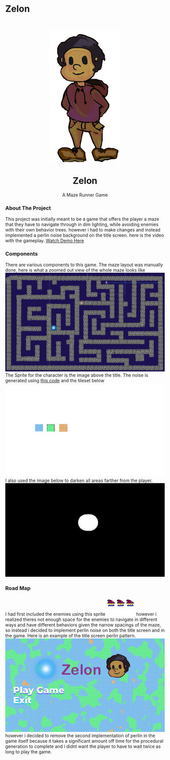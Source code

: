 # Zelon
 
<br />
<p align="center">
  <a href="https://github.com/TinsaeK/Zelon">
    <img src="players2.png" alt="Logo" width="226" height="416">
  </a>

  <h1 align="center">Zelon</h1>

  <p align="center">
    A Maze Runner Game
    <br />
  </p>
</p>

<h3> About The Project</h3>
This project was initially meant to be a game that offers the player a maze that they have to navigate through in dim lighting, while avoiding enemies with their own behavior trees. however i had to make changes and instead implemented a perlin noise background on the title screen. here is the video with the gameplay.
<a href="https://youtu.be/tnhgFXnAku0">Watch Demo Here</a>

<h3> Components</h3>
There are various components to this game. The maze layout was manually done, here is what a zoomed out view of the whole maze looks like
<img src="https://github.com/TinsaeK/Zelon/blob/main/mazelayout.PNG">
 The Sprite for the character is the image above the title. The noise is generated using <a href="https://github.com/TinsaeK/Zelon/blob/main/perlin.gd">this code</a> and the tileset below
<img src="https://github.com/TinsaeK/Zelon/blob/main/tileses.png">
I also used the image below to darken all areas farther from the player. 
<img src="https://github.com/TinsaeK/Zelon/blob/main/light.png">
<h3> Road Map</h3>
I had first included the enemies using this sprite
<img src="https://github.com/TinsaeK/Zelon/blob/main/warbler.gif">
however i realized theres not enough space for the enemies to navigate in different ways and have different behaviors given the narrow spacings of the maze, so instead i decided to implement perlin noise on both the title screen and in the game. Here is an example of the title screen perlin pattern.
<img src="https://github.com/TinsaeK/Zelon/blob/main/titlepageexample.png">
however i decided to remove the second implementation of perlin in the game itself because it takes a significant amount off time for the procedural generation to complete and i didnt want the player to have to wait twice as long to play the game.
